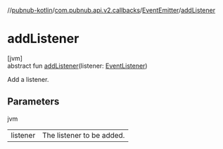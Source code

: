 //[pubnub-kotlin](../../../index.md)/[com.pubnub.api.v2.callbacks](../index.md)/[EventEmitter](index.md)/[addListener](add-listener.md)

# addListener

[jvm]\
abstract fun [addListener](add-listener.md)(listener: [EventListener](../-event-listener/index.md))

Add a listener.

## Parameters

jvm

| | |
|---|---|
| listener | The listener to be added. |
